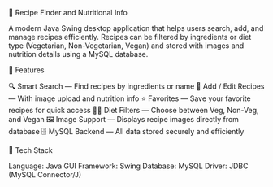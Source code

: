 🍲 Recipe Finder and Nutritional Info

A modern Java Swing desktop application that helps users search, add, and manage recipes efficiently.
Recipes can be filtered by ingredients or diet type (Vegetarian, Non-Vegetarian, Vegan) and stored with images and nutrition details using a MySQL database.

🚀 Features

🔍 Smart Search — Find recipes by ingredients or name
🍴 Add / Edit Recipes — With image upload and nutrition info
⭐ Favorites — Save your favorite recipes for quick access
🧑‍🌾 Diet Filters — Choose between Veg, Non-Veg, and Vegan
🖼️ Image Support — Displays recipe images directly from database
🗄️ MySQL Backend — All data stored securely and efficiently


🧰 Tech Stack

Language: Java
GUI Framework: Swing
Database: MySQL
Driver: JDBC (MySQL Connector/J)
